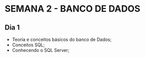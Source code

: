 # SEMANA 2 - BANCO DE DADOS

## Dia 1

- Teoria e conceitos básicos do banco de Dados;
- Conceitos SQL;
- Conhecendo o SQL Server;
